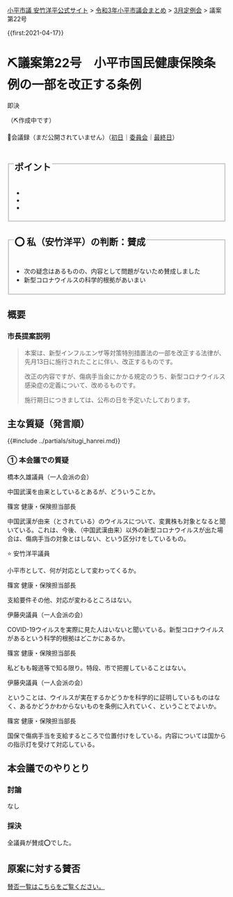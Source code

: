 <p class="breadcrumbs"><a href="https://yasutakeyohei.com/">小平市議 安竹洋平公式サイト</a> > <a href="../index.md">令和3年小平市議会まとめ</a> > <a href="./index.md">3月定例会</a> > 議案第22号</p>

{{first:2021-04-17}}

# ⛏️議案第22号　小平市国民健康保険条例の一部を改正する条例

<i class="fa fa-gavel" aria-hidden="true"></i> 即決

（⛏️作成中です）

<p class="read-kaigiroku">📄会議録（まだ公開されていません）（<a href="https://ssp.kaigiroku.net/tenant/kodaira/SpTop.html">初日</a>｜<a href="https://ssp.kaigiroku.net/tenant/kodaira/SpTop.html">委員会</a>｜<a href="https://ssp.kaigiroku.net/tenant/kodaira/SpTop.html">最終日</a>）</p>

<fieldset class="point">
  <legend>
    <h2> ポイント </h2>
  </legend>
  <ul>
    <li class="chk"></li>
    <li class="chk"></li>
    <li class="chk"></li>
  </ul>
</fieldset>

<fieldset class="sanpi">
  <legend>
    <h2>⭕️ 私（安竹洋平）の判断：賛成 </h2>
  </legend>
  <ul>
    <li>次の疑念はあるものの、内容として問題がないため賛成しました</li>
    <li class="ng">新型コロナウイルスの科学的根拠があいまい</li>
  </ul>
</fieldset>

## 概要

### 市長提案説明

> 本案は、新型インフルエンザ等対策特別措置法の一部を改正する法律が、先月13日に施行されたことに伴い、改正するものです。
>
> 改正の内容ですが、傷病手当金にかかる規定のうち、新型コロナウイルス感染症の定義について、改めるものです。
>
> 施行期日につきましては、公布の日を予定いたしております。

## 主な質疑（発言順）
{{#include ../partials/situgi_hanrei.md}}

### ① 本会議での質疑

<div class="balloon bl-left">橋本久雄議員（一人会派の会）<br><div>

中国武漢を由来としているとあるが、どういうことか。

</div></div>

<div class="balloon bl-right">篠宮 健康・保険担当部長<br><div>

中国武漢が由来（とされている）のウイルスについて、変異株も対象となると聞いている。これは、今後、（中国武漢由来）以外の新型コロナウイルスが出た場合は、傷病手当の対象とはしない、という区分けをしているもの。

</div></div>

<div class="balloon bl-left"><span class="yasutake">⭐️ 安竹洋平議員</span><br><div>

小平市として、何が対応として変わってくるか。

</div></div>

<div class="balloon bl-right">篠宮 健康・保険担当部長<br><div>

支給要件その他、対応が変わるところはない。

</div></div>

<div class="balloon bl-left">伊藤央議員（一人会派の会）<br><div>

COVID-19ウイルスを実際に見た人はいないと聞いている。新型コロナウイルスがあるという科学的根拠はどこかにあるか。

</div></div>

<div class="balloon bl-right">篠宮 健康・保険担当部長<br><div>

私どもも報道等で知る限り。特段、市で把握していることはない。

</div></div>

<div class="balloon bl-left">伊藤央議員（一人会派の会）<br><div>

ということは、ウイルスが実在するかどうかを科学的に証明しているものはなく、あるかどうかわからないものを条例に入れていく、ということでよいか。

</div></div>

<div class="balloon bl-right">篠宮 健康・保険担当部長<br><div>

国保で傷病手当を支給するところで位置付けをしている。内容については国からの指示灯を受けて対応している。

</div></div>

## 本会議でのやりとり

### 討論
なし

### 採決

全議員が賛成⭕️でした。

## 原案に対する賛否
[賛否一覧はこちらをご覧ください。](../kekka-ichiran.md#賛否)